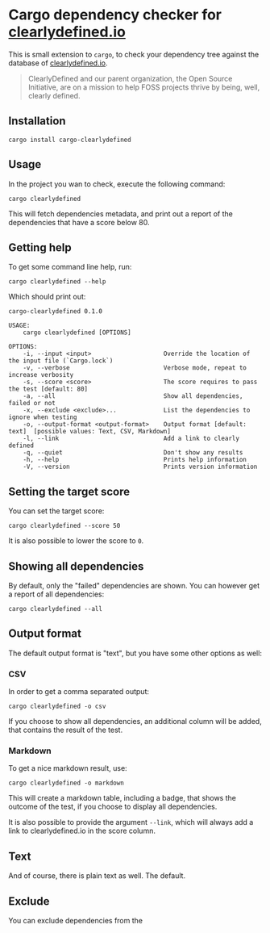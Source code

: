 # Cargo dependency checker for [clearlydefined.io](clearlydefined.io)

This is small extension to `cargo`, to check your dependency tree against the database of
[clearlydefined.io](clearlydefined.io).

> ClearlyDefined and our parent organization, the Open Source Initiative, are on a mission to help FOSS projects thrive by being, well, clearly defined. 

## Installation

    cargo install cargo-clearlydefined

## Usage

In the project you wan to check, execute the following command:

    cargo clearlydefined

This will fetch dependencies metadata, and print out a report of the dependencies that have a score below 80.

## Getting help

To get some command line help, run:

    cargo clearlydefined --help

Which should print out:

~~~
cargo-clearlydefined 0.1.0

USAGE:
    cargo clearlydefined [OPTIONS]

OPTIONS:
    -i, --input <input>                    Override the location of the input file (`Cargo.lock`)
    -v, --verbose                          Verbose mode, repeat to increase verbosity
    -s, --score <score>                    The score requires to pass the test [default: 80]
    -a, --all                              Show all dependencies, failed or not
    -x, --exclude <exclude>...             List the dependencies to ignore when testing
    -o, --output-format <output-format>    Output format [default: text]  [possible values: Text, CSV, Markdown]
    -l, --link                             Add a link to clearly defined
    -q, --quiet                            Don't show any results
    -h, --help                             Prints help information
    -V, --version                          Prints version information
~~~

## Setting the target score

You can set the target score:

    cargo clearlydefined --score 50

It is also possible to lower the score to `0`.

## Showing all dependencies

By default, only the "failed" dependencies are shown. You can however get a report of all
dependencies:

    cargo clearlydefined --all

## Output format

The default output format is "text", but you have some other options as well:

### CSV

In order to get a comma separated output:

    cargo clearlydefined -o csv

If you choose to show all dependencies, an additional column will be added, that contains the
result of the test. 

### Markdown

To get a nice markdown result, use:

    cargo clearlydefined -o markdown

This will create a markdown table, including a badge, that shows the outcome of the test, if you choose to
display all dependencies.

It is also possible to provide the argument `--link`, which will always add a link to clearlydefined.io
in the score column.

## Text

And of course, there is plain text as well. The default.

## Exclude

You can exclude dependencies from the 